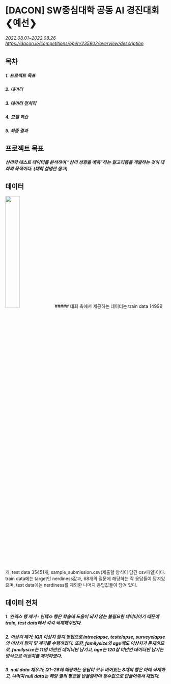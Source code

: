 # [DACON] SW중심대학 공동 AI 경진대회 ❮예선❯
###### 2022.08.01~2022.08.26 https://dacon.io/competitions/open/235902/overview/description
## 목차
##### 1. 프로젝트 목표
##### 2. 데이터
##### 3. 데이터 전처리
##### 4. 모델 학습
##### 5. 최종 결과
## 프로젝트 목표
##### 심리학 테스트 데이터를 분석하여 "심리 성향을 예측"하는 알고리즘을 개발하는 것이 대회의 목적이다. (대회 설명란 참고)
## 데이터
<img src = "https://user-images.githubusercontent.com/88043302/189008469-81f0fbe9-def2-41c7-83dc-6e70f4fd794f.png" width="30%" height="30%">
##### 대회 측에서 제공하는 데이터는 train data 14999개, test data 35451개, sample_submission.csv(제출할 양식이 담긴 csv파일)이다. train data에는 target인 nerdiness값과,  68개의 질문에 해당하는 각 응답들이 담겨있으며, test data에는 nerdiness를 제외한 나머지 응답값들이 담겨 있다. 

## 데이터 전처
##### 1. 인덱스 행 제거 : 인덱스 행은 학습에 도움이 되지 않는 불필요한 데이터이기 때문에 train, test data에서 각각 삭제해주었다.
##### 2. 이상치 제거: IQR 이상치 탐지 방법으로 introelapse, testelapse, surveyelapse의 이상치 탐지 및 제거를 수행하였다. 또한, familysize와 age에도 이상치가 존재하므로, familysize는 11명 미만인 데이터만 남기고, age는 120살 미만인 데이터만 남기는 방식으로 이상치를 제거하였다. 
##### 3. null data 채우기: Q1~26에 해당하는 응답이 모두 비어있는 8개의 행은 아예 삭제하고, 나머지 null data는 해당 열의 평균을 반올림하여 정수값으로 만들어줘서 채웠다. 
#####
